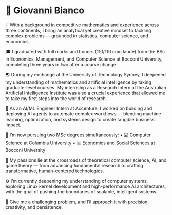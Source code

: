 # 👋 Giovanni Bianco

💡 With a background in competitive mathematics and experience across three continents, I bring an analytical yet creative mindset to tackling complex problems — grounded in statistics, computer science, and economics.

🎓 I graduated with full marks and honors (110/110 cum laude) from the BSc in Economics, Management, and Computer Science at Bocconi University, completing three years in two after a course change.

🌏 During my exchange at the University of Technology Sydney, I deepened my understanding of mathematics and artificial intelligence by taking graduate-level courses. My internship as a Research Intern at the Australian Artificial Intelligence Institute was also a crucial experience that allowed me to take my first steps into the world of research.

🤖 As an AI/ML Engineer Intern at Accenture, I worked on building and deploying AI agents to automate complex workflows — blending machine learning, optimization, and systems design to create tangible business impact.

🎯 I’m now pursuing two MSc degrees simultaneously:
	•	💻 Computer Science at Columbia University
	•	📊 Economics and Social Sciences at Bocconi University

🧠 My passions lie at the crossroads of theoretical computer science, AI, and game theory — from advancing fundamental research to crafting transformative, human-centered technologies.

⚙️ I’m currently deepening my understanding of computer systems, exploring Linux kernel development and high-performance AI architectures, with the goal of pushing the boundaries of scalable, intelligent systems.

🚀 Give me a challenging problem, and I’ll approach it with precision, creativity, and persistence.
